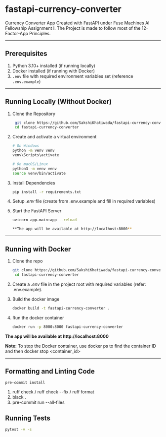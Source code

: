 # fastapi-currency-converter

Currency Converter App Created with FastAPI under Fuse Machines AI Fellowship Assignment I. The Project is made to follow most of the 12-Factor-App Principles.

---

## Prerequisites

1. Python 3.10+ installed (if running locally)
2. Docker installed (if running with Docker)
3. `.env` file with required environment variables set (reference `.env.example`)

---

## Running Locally (Without Docker)

1. Clone the Repository

   ```bash
    git clone https://github.com/SakshiKhatiwada/fastapi-currency-converter.git
    cd fastapi-currency-converter
   ```

2. Create and activate a virtual environment

   ```bash
   # On Windows
   python -m venv venv
   venv\Scripts\activate
   ```

   ```bash
   # On macOS/Linux
   python3 -m venv venv
   source venv/bin/activate
   ```

3. Install Dependencies

   ```bash
   pip install -r requirements.txt
   ```

4. Setup _.env_ file (create from .env.example and fill in required variables)

5. Start the FastAPI Server

   ```bash
   uvicorn app.main:app --reload

   **The app will be available at http://localhost:8000**
   ```

---

## Running with Docker

1. Clone the repo

   ```bash
   git clone https://github.com/SakshiKhatiwada/fastapi-currency-converter.git
    cd fastapi-currency-converter
   ```

2. Create a _.env_ file in the project root with required variables (refer: .env.example).

3. Build the docker image

   ```bash
   docker build -t fastapi-currency-converter .

   ```

4. Run the docker container

   ```bash
   docker run -p 8000:8000 fastapi-currency-converter
   ```

**The app will be available at http://localhost:8000**

**Note:** To stop the Docker container, use docker ps to find the container ID and then docker stop <container_id>

---

## Formatting and Linting Code

```pre-commit install```

1. ruff check / ruff check --fix / ruff format
2. black .
3. pre-commit run --all-files

## Running Tests

```bash
pytest -v -s
```

